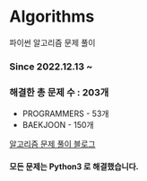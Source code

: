 # Algorithms
파이썬 알고리즘 문제 풀이
### Since 2022.12.13 ~
### 해결한 총 문제 수 : 203개
- PROGRAMMERS - 53개
- BAEKJOON - 150개

[알고리즘 문제 풀이 블로그](https://monzheld.tistory.com/category/%E2%8C%A8%EF%B8%8F%20Algorithms)
#### 모든 문제는 Python3 로 해결했습니다.
